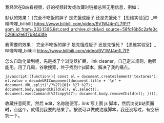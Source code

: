 我经常在B站看视频，好的视频转发或收藏时链接总带无用信息，例如：

默认的效果：
[完全不吃饭的胖子 是先饿成瘦子 还是先饿死？【思维实验室】_哔哩哔哩_bilibili] https://www.bilibili.com/video/BV1WJ4m1L7fP/?spm_id_from=333.1365.list.card_archive.click&vd_source=58fd16b5c2afe3c5266a2e6f7b84d3fe

我需要的效果：
完全不吃饭的胖子 是先饿成瘦子 还是先饿死？【思维实验室】_哔哩哔哩_bilibili
https://www.bilibili.com/video/BV1WJ4m1L7fP 

怎么自动化做到呢，先是找了个浏览器扩展，link cleaner，自己定义规则，勉强能用。用了几周，谷歌搜索，终于找到个js脚本，解决了我的痛点。

`javascript:(function(){ const el = document.createElement('textarea'); el.value = decodeURIComponent(document.title + '\n' + document.URL.split('/?%27)[0]+ %27 %27); document.body.appendChild(el); el.select(); document.execCommand(%27copy%27); document.body.removeChild(el); })();`

收藏任意网页，然后 edit，名称随便写，link 写上面 js 脚本，然后浏览b站页面时，点这个，就得到我要的结果了。按说可以做成油猴脚本，我还没写过，有空研究一下。